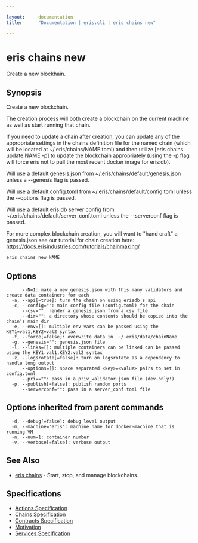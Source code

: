 ```yaml
---

layout:     documentation
title:      "Documentation | eris:cli | eris chains new"

---
```


# eris chains new

Create a new blockhain.

## Synopsis

Create a new blockchain.

The creation process will both create a blockchain on the current machine
as well as start running that chain.

If you need to update a chain after creation, you can update any of the
appropriate settings in the chains definition file for the named chain
(which will be located at ~/.eris/chains/NAME.toml) and then
utilize [eris chains update NAME -p] to update the blockchain appropriately
(using the -p flag will force eris not to pull the most recent docker image
for eris:db).

Will use a default genesis.json from ~/.eris/chains/default/genesis.json
unless a --genesis flag is passed.

Will use a default config.toml from ~/.eris/chains/default/config.toml
unless the --options flag is passed.

Will use a default eris:db server config from ~/.eris/chains/default/server_conf.toml
unless the --serverconf flag is passed.

For more complex blockchain creation, you will want to "hand craft" a genesis.json
see our tutorial for chain creation here:
https://docs.erisindustries.com/tutorials/chainmaking/

```bash
eris chains new NAME
```

## Options

```
      --N=1: make a new genesis.json with this many validators and create data containers for each
  -a, --api[=true]: turn the chain on using erisdb's api
  -c, --config="": main config file (config.toml) for the chain
      --csv="": render a genesis.json from a csv file
      --dir="": a directory whose contents should be copied into the chain's main dir
  -e, --env=[]: multiple env vars can be passed using the KEY1=val1,KEY2=val2 syntax
  -f, --force[=false]: overwrite data in  ~/.eris/data/chainName
  -g, --genesis="": genesis.json file
  -l, --links=[]: multiple containers can be linked can be passed using the KEY1:val1,KEY2:val2 syntax
  -z, --logsrotate[=false]: turn on logsrotate as a dependency to handle long output
      --options=[]: space separated <key>=<value> pairs to set in config.toml
      --priv="": pass in a priv_validator.json file (dev-only!)
  -p, --publish[=false]: publish random ports
      --serverconf="": pass in a server_conf.toml file
```

## Options inherited from parent commands

```
  -d, --debug[=false]: debug level output
  -m, --machine="eris": machine name for docker-machine that is running VM
  -n, --num=1: container number
  -v, --verbose[=false]: verbose output
```

## See Also

* [eris chains](https://docs.erisindustries.com/documentation/eris-cli/0.11.0/eris_chains/)	 - Start, stop, and manage blockchains.

## Specifications

* [Actions Specification](https://docs.erisindustries.com/documentation/eris-cli/0.11.0/actions_specification/)
* [Chains Specification](https://docs.erisindustries.com/documentation/eris-cli/0.11.0/chains_specification/)
* [Contracts Specification](https://docs.erisindustries.com/documentation/eris-cli/0.11.0/contracts_specification/)
* [Motivation](https://docs.erisindustries.com/documentation/eris-cli/0.11.0/motivation/)
* [Services Specification](https://docs.erisindustries.com/documentation/eris-cli/0.11.0/services_specification/)

